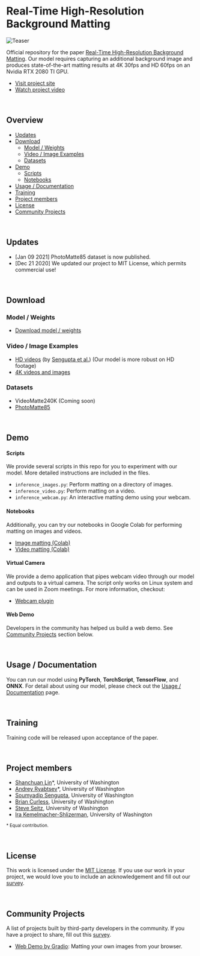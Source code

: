 # Real-Time High-Resolution Background Matting

![Teaser](https://github.com/PeterL1n/Matting-PyTorch/blob/master/images/teaser.gif?raw=true)

Official repository for the paper [Real-Time High-Resolution Background Matting](https://arxiv.org/abs/2012.07810). Our model requires capturing an additional background image and produces state-of-the-art matting results at 4K 30fps and HD 60fps on an Nvidia RTX 2080 TI GPU.

* [Visit project site](https://grail.cs.washington.edu/projects/background-matting-v2/)
* [Watch project video](https://www.youtube.com/watch?v=oMfPTeYDF9g)

&nbsp;

## Overview
* [Updates](#updates)
* [Download](#download)
    * [Model / Weights](#model--weights)
    * [Video / Image Examples](#video--image-examples)
    * [Datasets](#datasets)
* [Demo](#demo)
    * [Scripts](#scripts)
    * [Notebooks](#notebooks)
* [Usage / Documentation](#usage--documentation)
* [Training](#training)
* [Project members](#project-members)
* [License](#license)
* [Community Projects](#community-projects)

&nbsp;

## Updates

* [Jan 09 2021] PhotoMatte85 dataset is now published.
* [Dec 21 2020] We updated our project to MIT License, which permits commercial use!

&nbsp;

## Download

### Model / Weights

* [Download model / weights](https://drive.google.com/drive/folders/1cbetlrKREitIgjnIikG1HdM4x72FtgBh?usp=sharing)

### Video / Image Examples

* [HD videos](https://drive.google.com/drive/folders/1j3BMrRFhFpfzJAe6P2WDtfanoeSCLPiq) (by [Sengupta et al.](https://github.com/senguptaumd/Background-Matting)) (Our model is more robust on HD footage)
* [4K videos and images](https://drive.google.com/drive/folders/16H6Vz3294J-DEzauw06j4IUARRqYGgRD?usp=sharing)


### Datasets

* VideoMatte240K (Coming soon)
* [PhotoMatte85](https://drive.google.com/file/d/1RYQsuPNFiRo5LDm4rzDo0k4y8UHIKWfw/view?usp=sharing)

&nbsp;

## Demo

#### Scripts

We provide several scripts in this repo for you to experiment with our model. More detailed instructions are included in the files.
* `inference_images.py`: Perform matting on a directory of images.
* `inference_video.py`: Perform matting on a video.
* `inference_webcam.py`: An interactive matting demo using your webcam.

#### Notebooks
Additionally, you can try our notebooks in Google Colab for performing matting on images and videos.

* [Image matting (Colab)](https://colab.research.google.com/drive/1cTxFq1YuoJ5QPqaTcnskwlHDolnjBkB9?usp=sharing)
* [Video matting (Colab)](https://colab.research.google.com/drive/1Y9zWfULc8-DDTSsCH-pX6Utw8skiJG5s?usp=sharing)

#### Virtual Camera
We provide a demo application that pipes webcam video through our model and outputs to a virtual camera. The script only works on Linux system and can be used in Zoom meetings. For more information, checkout:
* [Webcam plugin](https://github.com/andreyryabtsev/BGMv2-webcam-plugin-linux)

#### Web Demo
Developers in the community has helped us build a web demo. See [Community Projects](#community-projects) section below. 

&nbsp;

## Usage / Documentation

You can run our model using **PyTorch**, **TorchScript**, **TensorFlow**, and **ONNX**. For detail about using our model, please check out the [Usage / Documentation](doc/model_usage.md) page.

&nbsp;

## Training

Training code will be released upon acceptance of the paper.

&nbsp;

## Project members
* [Shanchuan Lin](https://www.linkedin.com/in/shanchuanlin/)*, University of Washington
* [Andrey Ryabtsev](http://andreyryabtsev.com/)*, University of Washington
* [Soumyadip Sengupta](https://homes.cs.washington.edu/~soumya91/), University of Washington
* [Brian Curless](https://homes.cs.washington.edu/~curless/), University of Washington
* [Steve Seitz](https://homes.cs.washington.edu/~seitz/), University of Washington
* [Ira Kemelmacher-Shlizerman](https://sites.google.com/view/irakemelmacher/), University of Washington

<sup>* Equal contribution.</sup>

&nbsp;

## License ##
This work is licensed under the [MIT License](LICENSE). If you use our work in your project, we would love you to include an acknowledgement and fill out our [survey](https://docs.google.com/forms/d/e/1FAIpQLSdR9Yhu9V1QE3pN_LvZJJyDaEpJD2cscOOqMz8N732eLDf42A/viewform?usp=sf_link).

&nbsp;

## Community Projects

A list of projects built by third-party developers in the community. If you have a project to share, fill out this [survey]([survey](https://docs.google.com/forms/d/e/1FAIpQLSdR9Yhu9V1QE3pN_LvZJJyDaEpJD2cscOOqMz8N732eLDf42A/viewform?usp=sf_link)).

* [Web Demo by Gradio](https://gradio.app/g/BackgroundMattingV2): Matting your own images from your browser.
